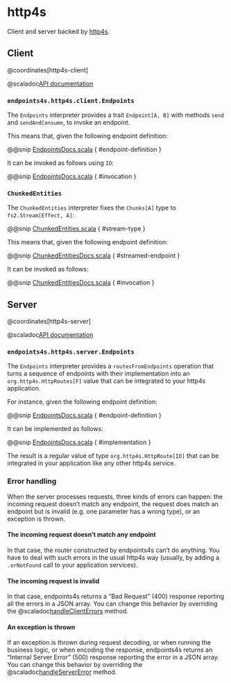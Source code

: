 # http4s

Client and server backed by [http4s](http://http4s.org).

## Client

@coordinates[http4s-client]

@scaladoc[API documentation](endpoints4s.http4s.client.index)

### `endpoints4s.http4s.client.Endpoints`

The `Endpoints` interpreter provides a trait `Endpoint[A, B]` with methods `send` and `sendAndConsume`,
to invoke an endpoint.

This means that, given the following endpoint definition:

@@snip [EndpointsDocs.scala](/algebras/algebra/src/test/scala/endpoints4s/algebra/EndpointsDocs.scala) { #endpoint-definition }

It can be invoked as follows using `IO`:

@@snip [EndpointsDocs.scala](/http4s/client/shared/src/test/scala/endpoints4s/http4s/client/EndpointsDocs.scala) { #invocation }

### `ChunkedEntities`

The `ChunkedEntities` interpreter fixes the `Chunks[A]` type to `fs2.Stream[Effect, A]`:

@@snip [ChunkedEntities.scala](/http4s/client/shared/src/main/scala/endpoints4s/http4s/client/ChunkedEntities.scala) { #stream-type }

This means that, given the following endpoint definition:

@@snip [ChunkedEntitiesDocs.scala](/algebras/algebra/src/test/scala/endpoints4s/algebra/ChunkedEntitiesDocs.scala) { #streamed-endpoint }

It can be invoked as follows:

@@snip [ChunkedEntitiesDocs.scala](/http4s/client/shared/src/test/scala/endpoints4s/http4s/client/ChunkedEntitiesDocs.scala) { #invocation }

## Server

@coordinates[http4s-server]

@scaladoc[API documentation](endpoints4s.http4s.server.index)

### `endpoints4s.http4s.server.Endpoints`

The `Endpoints` interpreter provides a `routesFromEndpoints` operation that
turns a sequence of endpoints with their implementation into an `org.http4s.HttpRoutes[F]`
value that can be integrated to your http4s application.

For instance, given the following endpoint definition:

@@snip [EndpointsDocs.scala](/algebras/algebra/src/test/scala/endpoints4s/algebra/EndpointsDocs.scala) { #endpoint-definition }

It can be implemented as follows:

@@snip [EndpointsDocs.scala](/http4s/server/src/test/scala/endpoints4s/http4s/server/EndpointsDocs.scala) { #implementation }

The result is a regular value of type `org.http4s.HttpRoute[IO]` that can be integrated in your application like
any other http4s service.

### Error handling

When the server processes requests, three kinds of errors can happen: the incoming request doesn’t match
any endpoint, the request does match an endpoint but is invalid (e.g. one parameter has a wrong type), or
an exception is thrown.

#### The incoming request doesn’t match any endpoint

In that case, the router constructed by endpoints4s can’t do anything. You have to deal with such
errors in the usual http4s way (usually, by adding a `.orNotFound` call to your application
services).

#### The incoming request is invalid

In that case, endpoints4s returns a “Bad Request” (400) response reporting all the errors in a
JSON array. You can change this behavior by overriding the
@scaladoc[handleClientErrors](endpoints4s.http4s.server.EndpointsWithCustomErrors) method.

#### An exception is thrown

If an exception is thrown during request decoding, or when running the business logic, or when
encoding the response, endpoints4s returns an “Internal Server Error” (500) response reporting
the error in a JSON array. You can change this behavior by overriding the
@scaladoc[handleServerError](endpoints4s.http4s.server.EndpointsWithCustomErrors) method.
